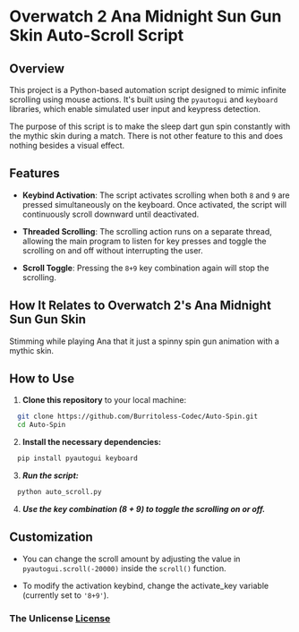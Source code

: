 # Overwatch 2 Ana Midnight Sun Gun Skin Auto-Scroll Script
## Overview
This project is a Python-based automation script designed to mimic infinite scrolling using mouse actions. It's built using the ```pyautogui``` and ```keyboard``` libraries, which enable simulated user input and keypress detection.

The purpose of this script is to make the sleep dart gun spin constantly with the mythic skin during a match. There is not other feature to this and does nothing besides a visual effect.

## Features

- **Keybind Activation**: The script activates scrolling when both `8` and `9` are pressed simultaneously on the keyboard. Once activated, the script will continuously scroll downward until deactivated.
  
- **Threaded Scrolling**: The scrolling action runs on a separate thread, allowing the main program to listen for key presses and toggle the scrolling on and off without interrupting the user.

- **Scroll Toggle**: Pressing the `8+9` key combination again will stop the scrolling.


## How It Relates to Overwatch 2's Ana Midnight Sun Gun Skin

Stimming while playing Ana that it just a spinny spin gun animation with a mythic skin.

## How to Use

1. **Clone this repository** to your local machine:
 ```bash
   git clone https://github.com/Burritoless-Codec/Auto-Spin.git
   cd Auto-Spin
```

2. **Install the necessary dependencies:**

```bash
  pip install pyautogui keyboard
```

3. ***Run the script:***

```bash
  python auto_scroll.py
```
4. ***Use the key combination (8 + 9) to toggle the scrolling on or off.***

## Customization
+ You can change the scroll amount by adjusting the value in `pyautogui.scroll(-20000)` inside the `scroll()` function.

+ To modify the activation keybind, change the activate_key variable (currently set to `'8+9'`).

### The Unlicense [License](https://github.com/Burritoless-Codec/Auto-Spin/blob/master/LICENSE)

